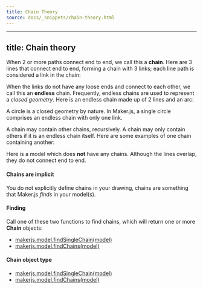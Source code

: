 ```yaml
---
title: Chain Theory
source: docs/_snippets/chain-theory.html
---
```


---
title: Chain theory
---

When 2 or more paths connect end to end, we call this a **chain**.
Here are 3 lines that connect end to end, forming a chain with 3 links;
each line path is considered a link in the chain:

When the links do not have any loose ends and connect to each other, we call this an **endless** chain.
Frequently, endless chains are used to represent a *closed geometry*.
Here is an endless chain made up of 2 lines and an arc:

A circle is a closed geometry by nature. In Maker.js, a single circle comprises an endless chain with only one link.

A chain may contain other chains, recursively. A chain may only contain others if it is an endless chain itself.
Here are some examples of one chain containing another:

Here is a model which does **not** have any chains. Although the lines overlap, they do not connect end to end.

#### Chains are implicit

You do not explicitly define chains in your drawing, chains are something that Maker.js *finds* in your model(s).

#### Finding

Call one of these two functions to find chains, which will return one or more **Chain** objects:

* [makerjs.model.findSingleChain(model)](/docs/api/modules/makerjs.model.html#findsinglechain)
* [makerjs.model.findChains(model)](/docs/api/modules/makerjs.model.html#findchains)

#### Chain object type

* [makerjs.model.findSingleChain(model)](/docs/api/modules/makerjs.model.html#findsinglechain)
* [makerjs.model.findChains(model)](/docs/api/modules/makerjs.model.html#findchains)
